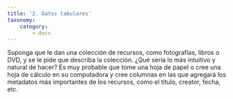 ```yaml
---
title: '2. Datos tabulares'
taxonomy:
    category:
        - docs
---
```


Suponga que le dan una colección de recursos, como fotografías, libros o DVD, y se le pide que describa la colección. ¿Qué sería lo más intuitivo y natural de hacer? Es muy probable que tome una hoja de papel o cree una hoja de cálculo en su computadora y cree columnas en las que agregará los metadatos más importantes de los recursos, como el título, creator, fecha, etc.

